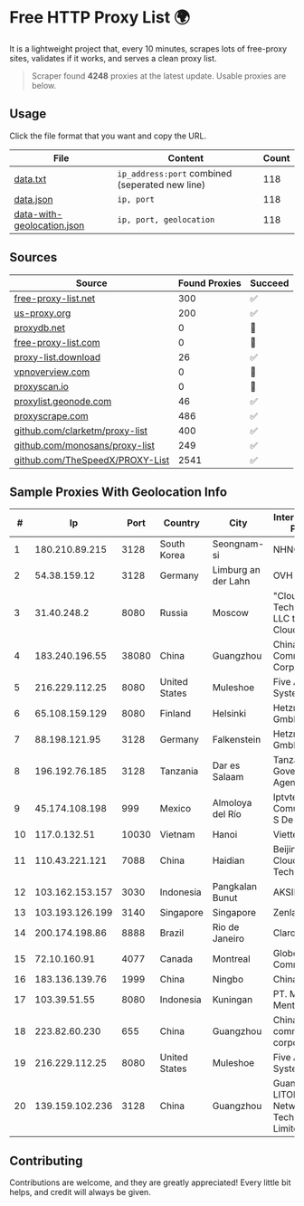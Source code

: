 
# Free HTTP Proxy List 🌍

It is a lightweight project that, every 10 minutes, scrapes lots of free-proxy sites, validates if it works, and serves a clean proxy list.


> Scraper found **4248** proxies at the latest update. Usable proxies are below.

## Usage

Click the file format that you want and copy the URL.


|File|Content|Count|
|----|-------|-----|
|[data.txt](https://raw.githubusercontent.com/themiralay/Proxy-List-World/master/data.txt)|`ip_address:port` combined (seperated new line)|118|
|[data.json](https://raw.githubusercontent.com/themiralay/Proxy-List-World/master/data.json)|`ip, port`|118|
|[data-with-geolocation.json](https://raw.githubusercontent.com/themiralay/Proxy-List-World/master/data-with-geolocation.json)|`ip, port, geolocation`|118|

## Sources

|Source|Found Proxies|Succeed|
|------|-------------|-------|
|[free-proxy-list.net](https://free-proxy-list.net)|300|✅|
|[us-proxy.org](https://www.us-proxy.org)|200|✅|
|[proxydb.net](http://proxydb.net)|0|🚫|
|[free-proxy-list.com](https://free-proxy-list.com/?page=&port=&type%5B%5D=http&type%5B%5D=https&up_time=0&search=Search)|0|🚫|
|[proxy-list.download](https://www.proxy-list.download/HTTP)|26|✅|
|[vpnoverview.com](https://vpnoverview.com/privacy/anonymous-browsing/free-proxy-servers)|0|🚫|
|[proxyscan.io](https://www.proxyscan.io)|0|🚫|
|[proxylist.geonode.com](https://proxylist.geonode.com/api/proxy-list?limit=300&page=1&sort_by=lastChecked&sort_type=desc&protocols=http,https)|46|✅|
|[proxyscrape.com](https://api.proxyscrape.com/v2/?request=displayproxies&protocol=http&timeout=10000&country=all&ssl=all&anonymity=all)|486|✅|
|[github.com/clarketm/proxy-list](https://raw.githubusercontent.com/clarketm/proxy-list/master/proxy-list-raw.txt)|400|✅|
|[github.com/monosans/proxy-list](https://raw.githubusercontent.com/monosans/proxy-list/main/proxies/http.txt)|249|✅|
|[github.com/TheSpeedX/PROXY-List](https://raw.githubusercontent.com/TheSpeedX/PROXY-List/master/http.txt)|2541|✅|


## Sample Proxies With Geolocation Info

|#|Ip|Port|Country|City|Internet Service Provider|
|-|--|----|-------|----|-------------------------|
|1|180.210.89.215|3128|South Korea|Seongnam-si|NHNCLOUD|
|2|54.38.159.12|3128|Germany|Limburg an der Lahn|OVH SAS|
|3|31.40.248.2|8080|Russia|Moscow|"Cloud Technologies" LLC trading as Cloud.ru|
|4|183.240.196.55|38080|China|Guangzhou|China Mobile Communications Corporation|
|5|216.229.112.25|8080|United States|Muleshoe|Five Area Systems, LLC|
|6|65.108.159.129|8080|Finland|Helsinki|Hetzner Online GmbH|
|7|88.198.121.95|3128|Germany|Falkenstein|Hetzner Online GmbH|
|8|196.192.76.185|3128|Tanzania|Dar es Salaam|Tanzania e-Government Agency|
|9|45.174.108.198|999|Mexico|Almoloya del Río|Iptvtel Comunicaciones S De RL De CV|
|10|117.0.132.51|10030|Vietnam|Hanoi|Viettel Group|
|11|110.43.221.121|7088|China|Haidian|Beijing Kingsoft Cloud Internet Technology Co|
|12|103.162.153.157|3030|Indonesia|Pangkalan Bunut|AKSIRIAU|
|13|103.193.126.199|3140|Singapore|Singapore|Zenlayer Inc|
|14|200.174.198.86|8888|Brazil|Rio de Janeiro|Claro S.A|
|15|72.10.160.91|4077|Canada|Montreal|GloboTech Communications|
|16|183.136.139.76|1999|China|Ningbo|China Telecom|
|17|103.39.51.55|8080|Indonesia|Kuningan|PT. Mega Mentari Mandiri|
|18|223.82.60.230|655|China|Guangzhou|China Mobile communications corporation|
|19|216.229.112.25|8080|United States|Muleshoe|Five Area Systems, LLC|
|20|139.159.102.236|3128|China|Guangzhou|Guangdong LITONG Network Technology Limited|



## Contributing

Contributions are welcome, and they are greatly appreciated! Every
little bit helps, and credit will always be given.

